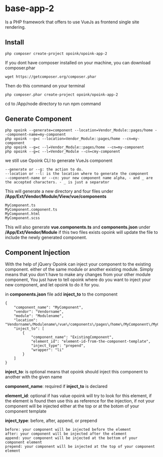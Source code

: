 # base-app-2
Is a PHP framework that offers to use VueJs as frontend single site rendering.


Install
-------
    php composer create-project opoink/opoink-app-2
    
If you dont have composer installed on your machine, you can download composer.phar

    wget https://getcomposer.org/composer.phar

Then do this command on your terminal

    php composer.phar create-project opoink/opoink-app-2

cd to <intallation dir>/App/node directory to run npm command


Generate Component
-------
    php opoink --generate=component --location=Vendor_Module::pages/home --component-name=my-component
    php opoink --g=c --location=Vendor_Module::pages/home --cn=my-component
    php opoink --g=c --l=Vendor_Module::pages/home --cn=my-component
    php opoink --g=c --l=Vendor_Module --cn=cmy-component


we still use Opoink CLI to generate VueJs component

    --generate or --g: the action to do.
    --location or --l: is the location where to generate the component
    --component-name or --cn: your new component name alpha, - and _ are the accepted characters. - _ is just a separator

This will generate a new directory and four files under **/App/Ext/Vendor/Module/View/vue/components**

    MyComponent.ts
    MyComponent.component.ts
    MyComponent.html
    MyComponent.scss

This will also generate **vue.components.ts** and **components.json** under **/App/Ext/Vendor/Module** if this two files exists opoink will update the file to include the newly generated component.



Component Injection
-------
With the help of jQuery Opoink can inject your component to the existing component. either of the same module or another existing module.
Simply means that you don't have to make any changes from your other module component, You just have to tell opoink where do you want to inject your new component, and let opoink to do it for you. 

in **components.json** file add **inject_to** to the component

    {
        "component_name": "MyComponent",
        "vendor": "Vendorname",
        "module": "Modulename",
        "location": "Vendorname\/Modulename\/vue\/components\/pages\/home\/MyComponent\/MyComponent.component",
        "inject_to": [
            {
                "component_name": "ExistingComponent",
                "element_id": "element-id-from-the-component-template",
                "inject_type": "prepend",
                "wrapper": "li"
            }
        ]
    }

**inject_to**: is optional means that opoink should inject this component to another with the given name

**component_name**: required if **inject_to** is declared

**element_id**: optional if has value opoink will try to look for this element, if the element is found then use this as reference for the injection, if not your component will be injected either at the top or at the botom of your component template

**inject_type**: before, after, append, or prepend

    before: your component will be injected before the element
    after: your component will be injected after the element
    append: your component will be injected at the bottom of your component element
    prepend: your component will be injected at the top of your component element
